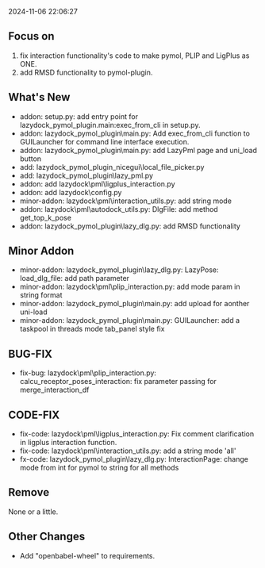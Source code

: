 <!--
 * @Date: 2024-11-06 22:06:09
 * @LastEditors: BHM-Bob 2262029386@qq.com
 * @LastEditTime: 2024-11-06 22:11:06
 * @Description: 
-->
2024-11-06 22:06:27


## Focus on  
1. fix interaction functionality's code to make pymol, PLIP and LigPlus as ONE.
2. add RMSD functionality to pymol-plugin.


## What's New  
-  addon: setup.py: add entry point for lazydock_pymol_plugin.main:exec_from_cli in setup.py.  
-  addon: lazydock_pymol_plugin\main.py: Add exec_from_cli function to GUILauncher for command line interface execution.  
-  addon: lazydock_pymol_plugin\main.py: add LazyPml page and uni_load button  
-  add: lazydock_pymol_plugin\_nicegui\local_file_picker.py  
-  add: lazydock_pymol_plugin\lazy_pml.py  
-  addon: add lazydock\pml\ligplus_interaction.py  
-  addon: add lazydock\config.py  
-  minor-addon: lazydock\pml\interaction_utils.py: add string mode  
-  addon: lazydock\pml\autodock_utils.py: DlgFile: add method get_top_k_pose  
-  addon: lazydock_pymol_plugin\lazy_dlg.py: add RMSD functionality  


## Minor Addon
- minor-addon: lazydock_pymol_plugin\lazy_dlg.py: LazyPose: load_dlg_file: add path parameter  
- minor-addon: lazydock\pml\plip_interaction.py: add mode param in string format  
- minor-addon: lazydock_pymol_plugin\main.py: add upload for aonther uni-load  
- minor-addon: lazydock_pymol_plugin\main.py: GUILauncher: add a taskpool in threads mode tab_panel style fix  

  
## BUG-FIX  
- fix-bug: lazydock\pml\plip_interaction.py: calcu_receptor_poses_interaction: fix parameter passing for merge_interaction_df  

  
## CODE-FIX 
-  fix-code: lazydock\pml\ligplus_interaction.py: Fix comment clarification in ligplus interaction function.  
-  fix-code: lazydock\pml\interaction_utils.py: add a string mode 'all'  
-  fx-code: lazydock_pymol_plugin\lazy_dlg.py: InteractionPage: change mode from int for pymol to string for all methods  

  
## Remove  
None or a little.  

  
## Other Changes  
-  Add "openbabel-wheel" to requirements.  